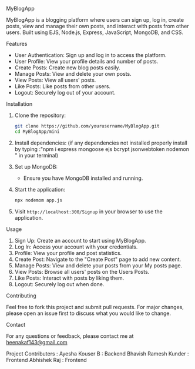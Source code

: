 MyBlogApp

MyBlogApp is a blogging platform where users can sign up, log in, create posts, view and manage their own posts, and interact with posts from other users. Built using EJS, Node.js, Express, JavaScript, MongoDB, and CSS.

Features

- User Authentication: Sign up and log in to access the platform.
- User Profile: View your profile details and number of posts.
- Create Posts: Create new blog posts easily.
- Manage Posts: View and delete your own posts.
- View Posts: View all users' posts.
- Like Posts: Like posts from other users.
- Logout: Securely log out of your account.

Installation

1. Clone the repository:
    ```bash
    git clone https://github.com/yourusername/MyBlogApp.git
    cd MyBlogApp/mini
    ```

2. Install dependencies:
    (if any dependencies not installed properly install by typing :"npm i express mongoose ejs bcrypt jsonwebtoken nodemon " in your terminal) 
 
3. Set up MongoDB:
    - Ensure you have MongoDB installed and running.
   
4. Start the application:
    ```bash
    npx nodemom app.js


5. Visit `http://localhost:300/Signup` in your browser to use the application.

Usage

1. Sign Up: Create an account to start using MyBlogApp.
2. Log In: Access your account with your credentials.
3. Profile: View your profile and post statistics.
4. Create Post: Navigate to the "Create Post" page to add new content.
5. Manage Posts: View and delete your posts from your My posts page.
6. View Posts: Browse all users' posts on the Users Posts.
7. Like Posts: Interact with posts by liking them.
8. Logout: Securely log out when done.

Contributing

Feel free to fork this project and submit pull requests. For major changes, please open an issue first to discuss what you would like to change.

Contact

For any questions or feedback, please contact me at heenakaf143@gmail.com

Project Contributers :
Ayesha Kouser B : Backend
Bhavish Ramesh Kunder : Frontend
Abhishek Raj : Frontend
